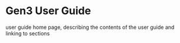 # Gen3 User Guide

user guide home page, describing the contents of the user guide and linking to sections
